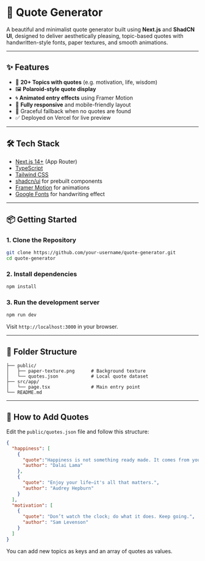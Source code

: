 # 🌟 Quote Generator

A beautiful and minimalist quote generator built using **Next.js** and **ShadCN UI**, designed to deliver aesthetically pleasing, topic-based quotes with handwritten-style fonts, paper textures, and smooth animations.

---

## ✨ Features

- 🧠 **20+ Topics with quotes** (e.g. motivation, life, wisdom)
- 🖼️ **Polaroid-style quote display**
- 🌀 **Animated entry effects** using Framer Motion
- 📱 **Fully responsive** and mobile-friendly layout
- 🚫 Graceful fallback when no quotes are found
- ✅ Deployed on Vercel for live preview
---

## 🛠 Tech Stack

- [Next.js 14+](https://nextjs.org/) (App Router)
- [TypeScript](https://www.typescriptlang.org/)
- [Tailwind CSS](https://tailwindcss.com/)
- [shadcn/ui](https://ui.shadcn.dev/) for prebuilt components
- [Framer Motion](https://www.framer.com/motion/) for animations
- [Google Fonts](https://fonts.google.com/) for handwriting effect

---

## 📦 Getting Started

### 1. Clone the Repository

```bash
git clone https://github.com/your-username/quote-generator.git
cd quote-generator
```

### 2. Install dependencies

```bash
npm install
```

### 3. Run the development server

```bash
npm run dev
```

Visit `http://localhost:3000` in your browser.

---

## 🧾 Folder Structure

```
├── public/
│   ├── paper-texture.png      # Background texture
│   └── quotes.json            # Local quote dataset
├── src/app/
│   └── page.tsx               # Main entry point
└── README.md
```

---

## 📄 How to Add Quotes

Edit the `public/quotes.json` file and follow this structure:

```json
{
  "happiness": [
    {
      "quote":"Happiness is not something ready made. It comes from your own actions.",
      "author": "Dalai Lama"
    },
    {
      "quote": "Enjoy your life—it's all that matters.",
      "author": "Audrey Hepburn"
    }
  ],
  "motivation": [
    {
      "quote": "Don’t watch the clock; do what it does. Keep going.",
      "author": "Sam Levenson"
    }
  ]
}
```

You can add new topics as keys and an array of quotes as values.
